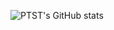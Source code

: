 ![PTST's GitHub stats](https://github-readme-stats.vercel.app/api?username=PTST&count_private=true&show_icons=true)
